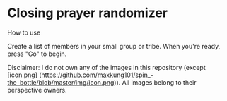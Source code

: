 Closing prayer randomizer
=========================
How to use

Create a list of members in your small group or tribe. When you're ready, press "Go" to begin.

Disclaimer: I do not own any of the images in this repository (except [icon.png] (https://github.com/maxkung101/spin_-the_bottle/blob/master/img/icon.png)). All images belong to their perspective owners.
